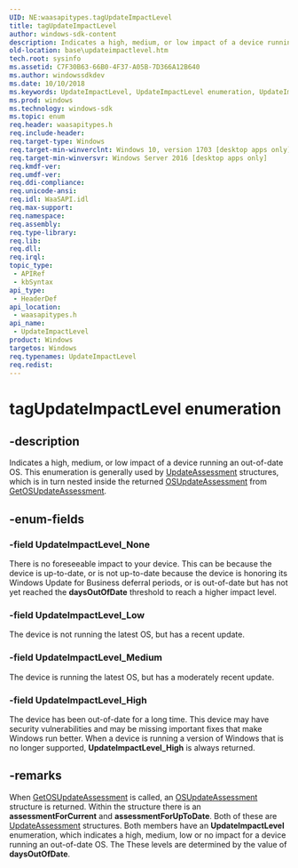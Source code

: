 ```yaml
---
UID: NE:waasapitypes.tagUpdateImpactLevel
title: tagUpdateImpactLevel
author: windows-sdk-content
description: Indicates a high, medium, or low impact of a device running an out-of-date OS.
old-location: base\updateimpactlevel.htm
tech.root: sysinfo
ms.assetid: C7F30B63-66B0-4F37-A05B-7D366A12B640
ms.author: windowssdkdev
ms.date: 10/10/2018
ms.keywords: UpdateImpactLevel, UpdateImpactLevel enumeration, UpdateImpactLevel_High, UpdateImpactLevel_Low, UpdateImpactLevel_Medium, UpdateImpactLevel_None, base.updateimpactlevel, tagUpdateImpactLevel, waasapitypes/ UpdateImpactLevel_Medium, waasapitypes/ UpdateImpactLevel_None, waasapitypes/UpdateImpactLevel, waasapitypes/UpdateImpactLevel_High, waasapitypes/UpdateImpactLevel_Low
ms.prod: windows
ms.technology: windows-sdk
ms.topic: enum
req.header: waasapitypes.h
req.include-header: 
req.target-type: Windows
req.target-min-winverclnt: Windows 10, version 1703 [desktop apps only]
req.target-min-winversvr: Windows Server 2016 [desktop apps only]
req.kmdf-ver: 
req.umdf-ver: 
req.ddi-compliance: 
req.unicode-ansi: 
req.idl: WaaSAPI.idl
req.max-support: 
req.namespace: 
req.assembly: 
req.type-library: 
req.lib: 
req.dll: 
req.irql: 
topic_type:
 - APIRef
 - kbSyntax
api_type:
 - HeaderDef
api_location:
 - waasapitypes.h
api_name:
 - UpdateImpactLevel
product: Windows
targetos: Windows
req.typenames: UpdateImpactLevel
req.redist: 
---
```


# tagUpdateImpactLevel enumeration


## -description


Indicates a high, medium, or low impact of a device running an out-of-date OS. This enumeration is generally used by <a href="https://msdn.microsoft.com/BD456DF6-4A29-41B4-8EB4-8F29910981E7">UpdateAssessment</a> structures, which is in turn nested inside the returned <a href="https://msdn.microsoft.com/D76D0587-E31E-48D2-9DF6-33444E4CA325">OSUpdateAssessment</a> from <a href="https://msdn.microsoft.com/3123362E-6A1C-49BD-BE9C-0B8506EA944B">GetOSUpdateAssessment</a>.


## -enum-fields




### -field UpdateImpactLevel_None

There is no foreseeable impact to your device. This can be because the device is up-to-date, or is not up-to-date because the device is honoring its Windows Update for Business deferral periods, or is out-of-date but has not yet reached the <b>daysOutOfDate</b> threshold to reach a higher impact level.


### -field UpdateImpactLevel_Low

The device is not running the latest OS, but has a recent update.


### -field UpdateImpactLevel_Medium

The device is running the latest OS, but has a moderately recent update.


### -field UpdateImpactLevel_High

The device has been out-of-date for a long time. This device may have security vulnerabilities and may be missing important fixes that make Windows run better. When a device is running a version of Windows that is no longer supported, <b>UpdateImpactLevel_High</b> is always returned. 


## -remarks



When <a href="https://msdn.microsoft.com/3123362E-6A1C-49BD-BE9C-0B8506EA944B">GetOSUpdateAssessment</a> is called, an <a href="https://msdn.microsoft.com/D76D0587-E31E-48D2-9DF6-33444E4CA325">OSUpdateAssessment</a> structure is returned. Within the structure there is an <b>assessmentForCurrent</b> and <b>assessmentForUpToDate</b>. Both of these are <a href="https://msdn.microsoft.com/BD456DF6-4A29-41B4-8EB4-8F29910981E7">UpdateAssessment</a> structures. Both members have an <b>UpdateImpactLevel</b> enumeration, which indicates a high, medium, low or no impact for a device running an out-of-date OS. The These levels are determined by the value of <b>daysOutOfDate</b>.



